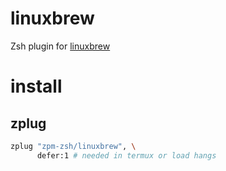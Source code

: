 # linuxbrew
Zsh plugin for [linuxbrew](https://github.com/Linuxbrew/brew)

# install 
## zplug 

```sh
zplug "zpm-zsh/linuxbrew", \
      defer:1 # needed in termux or load hangs
```
